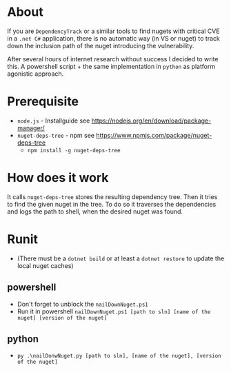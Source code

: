 # About

If you are `DependencyTrack` or a similar tools to find nugets with critical CVE in a `.net C#` application, there is no automatic way (in VS or nuget) to track down the inclusion path of the nuget introducing the vulnerability.

After several hours of internet research without success I decided to write this. A powershell script + the same implementation in `python` as platform agonistic approach.

# Prerequisite

* `node.js` - Installguide see https://nodejs.org/en/download/package-manager/
* `nuget-deps-tree` - npm see https://www.npmjs.com/package/nuget-deps-tree
	* `npm install -g nuget-deps-tree`

# How does it work

It calls `nuget-deps-tree` stores the resulting dependency tree. Then it tries to find the given nuget in the tree. To do so it traverses the dependencies and logs the path to shell, when the desired nuget was found.

# Runit

* (There must be a `dotnet build` or at least a `dotnet restore` to update the local nuget caches)

## powershell

* Don't forget to unblock the `nailDownNuget.ps1`
* Run it in powershell `nailDownNuget.ps1 [path to sln] [name of the nuget] [version of the nuget]`

## python

* `py .\nailDonwNuget.py [path to sln], [name of the nuget], [version of the nuget]`